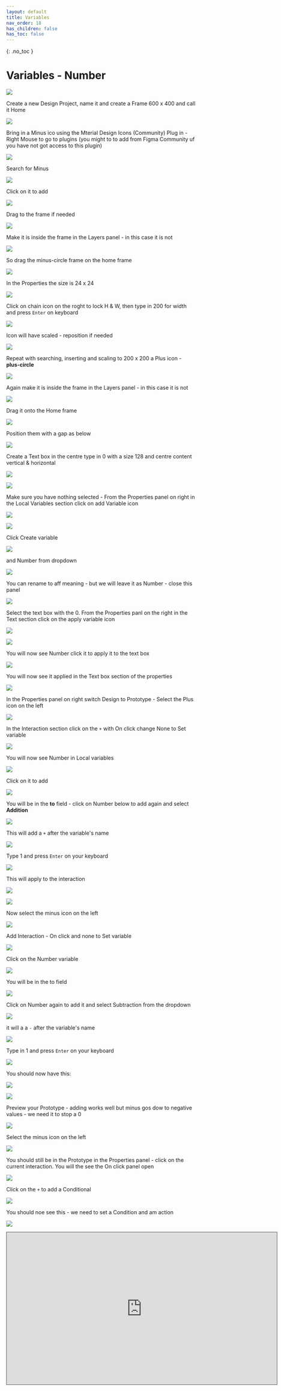 ```yaml
---
layout: default
title: Variables
nav_order: 18
has_children: false
has_toc: false
---
```


{: .no_toc }

# Variables - Number

![](./variables_number_2024/minus.gif)

Create a new Design Project, name it and create a Frame 600 x 400 and call it Home

![](./variables_number_2024/var_1.png)

Bring in a Minus ico using the Mterial Design Icons (Community) Plug in - Right Mouse to go to plugins (you might to to add from Figma Community uf you have not got access to this plugin)

![](./variables_number_2024/var_2.png)

Search for Minus

![](./variables_number_2024/var_3.png)

Click on it to add

![](./variables_number_2024/var_4.png)

Drag to the frame if needed

![](./variables_number_2024/var_5.png)

Make it is inside the frame in the Layers panel - in this case it is not 

![](./variables_number_2024/var_6.png)

So drag the minus-circle frame on the home frame

![](./variables_number_2024/var_7.png)

In the Properties the size is 24 x 24

![](./variables_number_2024/var_8.png)

Click on chain icon on the roght to lock H & W, then type in 200 for width and press `Enter` on keyboard

![](/docs/variables/variables_number_2024/var_9.png)

Icon will have scaled - reposition if needed

![](/docs/variables/variables_number_2024/var_10.png)

Repeat with searching, inserting and scaling to 200 x 200 a Plus icon - **plus-circle**

![](/docs/variables/variables_number_2024/var_11.png)

Again make it is inside the frame in the Layers panel - in this case it is not 

![](/docs/variables/variables_number_2024/var_12.png)

Drag it onto the Home frame

![](/docs/variables/variables_number_2024/var_13.png)

Position them with a gap as below

![](/docs/variables/variables_number_2024/var_14.png)

Create a Text box in the centre type in 0 with a size 128 and centre content vertical & horizontal

![](/docs/variables/variables_number_2024/var_16.png)

![](/docs/variables/variables_number_2024/var_18.png)

Make sure you have nothing selected - From the Properties panel on right in the Local Variables section click on add Variable icon

![](/docs/variables/variables_number_2024/var_19.png)

![](/docs/variables/variables_number_2024/var_20.png)

Click Create variable

![](/docs/variables/variables_number_2024/var_21.png)

and Number from dropdown

![](/docs/variables/variables_number_2024/var_22.png)

You can rename to aff meaning - but we will leave it as Number - close this panel

![](/docs/variables/variables_number_2024/var_23.png)

Select the text box with the 0. From the Properties panl on the right in the Text section click on the apply variable icon

![](/docs/variables/variables_number_2024/var_24.png)

![](/docs/variables/variables_number_2024/var_25.png)

You will now see Number click it to apply it to the text box

![](/docs/variables/variables_number_2024/var_26.png)

You will now see it applied in the Text box section of the properties

![](/docs/variables/variables_number_2024/var_27.png)

In the Properties panel on right switch Design to Prototype - Select the Plus icon on the left

![](/docs/variables/variables_number_2024/var_28.png)

In the Interaction section click on the `+` with On click change None to Set variable

![](/docs/variables/variables_number_2024/var_29.png)

You will now see Number in Local variables

![](/docs/variables/variables_number_2024/var_30.png)

Click on it to add

![](/docs/variables/variables_number_2024/var_31.png)

You will be in the **to** field - click on Number below to add again and select **Addition**


![](/docs/variables/variables_number_2024/var_32.png)

This will add a `+` after the variable's name


![](/docs/variables/variables_number_2024/var_33.png)

Type 1 and press `Enter` on your keyboard

![](/docs/variables/variables_number_2024/var_34.png)

This will apply to the interaction

![](/docs/variables/variables_number_2024/var_35.png)

![](/docs/variables/variables_number_2024/var_36.png)

Now select the minus icon on the left

![](/docs/variables/variables_number_2024/var_37.png)

Add Interaction - On click and none to Set variable

![](/docs/variables/variables_number_2024/var_38.png)

Click on the Number variable

![](/docs/variables/variables_number_2024/var_39.png)

You will be in the to field

![](/docs/variables/variables_number_2024/var_40.png)

Click on Number again to add it and select Subtraction from the dropdown

![](/docs/variables/variables_number_2024/var_41.png)

it will a a `-` after the variable's name

![](/docs/variables/variables_number_2024/var_42.png)

Type in 1 and press `Enter` on your keyboard

![](/docs/variables/variables_number_2024/var_43.png)

You should now have this:

![](/docs/variables/variables_number_2024/var_44.png)

![](/docs/variables/variables_number_2024/var_45.png)

Preview your Prototype - adding works well but minus gos dow to negative values - we need it to stop a 0

![](/docs/variables/variables_number_2024/minus.gif)

Select the minus icon on the left

![](/docs/variables/variables_number_2024/var_46.png)

You should still be in the Prototype in the Properties panel - click on the current interaction. You will the see the On click panel open

![](/docs/variables/variables_number_2024/var_47.png)

Click on the `+` to add a Conditional

![](/docs/variables/variables_number_2024/var_48.png)

You should noe see this - we need to set a Condition and am action

![](/docs/variables/variables_number_2024/var_49.png)


<iframe src="https://solent.cloud.panopto.eu/Panopto/Pages/Embed.aspx?id=bda8bffb-6681-4861-a3a1-b13100990833&autoplay=false&offerviewer=true&showtitle=true&showbrand=true&captions=true&interactivity=all" height="405" width="720" style="border: 1px solid #464646;" allowfullscreen allow="autoplay" aria-label="Panopto Embedded Video Player"></iframe>

